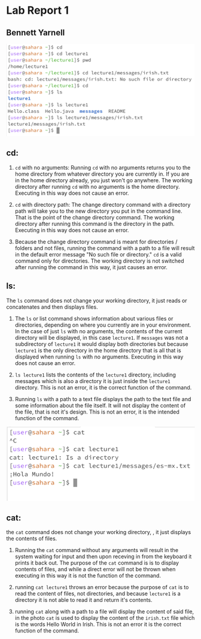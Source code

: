 
# Lab Report 1
## Bennett Yarnell

![image](Ex12.png)

## cd:

1) ```cd``` with no arguments: Running ```cd``` with no arguments returns you to the home directory from whatever directory you are currently in. If you are in the home directory already, you just won't go anywhere. The working directory after running ```cd``` with no arguments is the home directory. Executing in this way does not cause an error. 

3) ```cd``` with directory path: The change directory command with a directory path will take you to the new directory you put in the command line. That is the point of the change directory command. The working directory after running this command is the directory in the path. Executing in this way does not cause an error. 
   
4) Because the change directory command is meant for directories / folders and not files, running the command with a path to a file will result in the default error message "No such file or directory." ```cd``` is a valid command only for directories. The working directory is not switched after running the command in this way, it just causes an error. 

## ls:

The ```ls``` command does not change your working directory, it just reads or concatenates and then displays files. 

1) The ```ls``` or list command shows information about various files or directories, depending on where you currently are in your environment. In the case of just ```ls``` with no arguments, the contents of the current directory will be displayed, in this case ```lecture1```. If ```messages``` was not a subdirectory of ```lecture1``` it would display both directories but because ```lecture1``` is the only directory in the home directory that is all that is displayed when running ```ls``` with no arguments. Executing in this way does not cause an error. 
   
2) ```ls lecture1``` lists the contents of the ```lecture1``` directory, including messages which is also a directory it is just inside the ```lecture1``` directory. This is not an error, it is the correct function of the command. 
   
3) Running ```ls``` with a path to a text file displays the path to the text file and some information about the file itself. It will not display the content of the file, that is not it's design. This is not an error, it is the intended function of the command.  

![Image](Ex3.png)

## cat:

the ```cat``` command does not change your working directory, , it just displays the contents of files. 

1) Running the ```cat``` command without any arguments will result in the system waiting for input and then upon receving in from the keyboard it prints it back out. The purpose of the ```cat``` command is is to display contents of files, and while a direct error will not be thrown when executing in this way it is not the function of the command. 
   
2) running ```cat lecture1``` throws an error because the purpose of ```cat``` is to read the content of files, not directories, and because ```lecture1``` is a directory it is not able to read it and return it's contents. 
   
3) running ```cat``` along with a path to a file will display the content of said file, in the photo ```cat``` is used to display the content of the ```irish.txt``` file which is the words Hello World in Irish. This is not an error it is the correct function of the command. 


